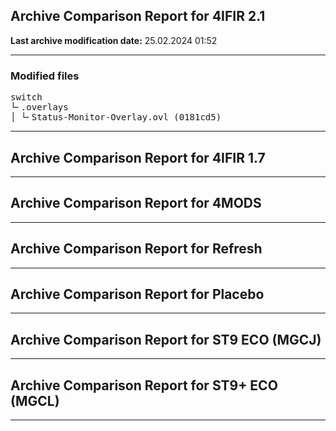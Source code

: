 <h2>Archive Comparison Report for <b>4IFIR 2.1 </b></h2><b>Last archive modification date:</b> 25.02.2024 01:52<hr>

<h3>Modified files</h3>
<pre>switch
└╴.overlays
│ └╴Status-Monitor-Overlay.ovl (0181cd5)
</pre>
<hr>

<h2>Archive Comparison Report for <b>4IFIR 1.7</b></h2><hr>

<h2>Archive Comparison Report for <b>4MODS</b></h2><hr>

<h2>Archive Comparison Report for <b>Refresh</b></h2><hr>

<h2>Archive Comparison Report for <b>Placebo</b></h2><hr>

<h2>Archive Comparison Report for <b>ST9 ECO (MGCJ)</b></h2><hr>

<h2>Archive Comparison Report for <b>ST9+ ECO (MGCL)</b></h2><hr>

